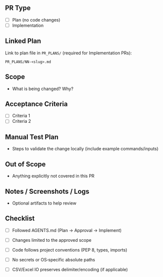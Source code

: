 ## PR Type
- [ ] Plan (no code changes)
- [ ] Implementation

## Linked Plan
Link to plan file in `PR_PLANS/` (required for Implementation PRs):

```
PR_PLANS/NN-<slug>.md
```

## Scope
- What is being changed? Why?

## Acceptance Criteria
- [ ] Criteria 1
- [ ] Criteria 2

## Manual Test Plan
- Steps to validate the change locally (include example commands/inputs)

## Out of Scope
- Anything explicitly not covered in this PR

## Notes / Screenshots / Logs
- Optional artifacts to help review

## Checklist
- [ ] Followed AGENTS.md (Plan → Approval → Implement)
- [ ] Changes limited to the approved scope
- [ ] Code follows project conventions (PEP 8, types, imports)
- [ ] No secrets or OS‑specific absolute paths
- [ ] CSV/Excel IO preserves delimiter/encoding (if applicable)

